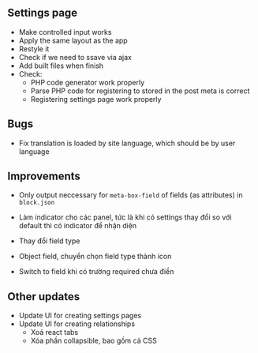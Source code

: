 ## Settings page

- Make controlled input works
- Apply the same layout as the app
- Restyle it
- Check if we need to ssave via ajax
- Add built files when finish
- Check:
	- PHP code generator work properly
	- Parse PHP code for registering to stored in the post meta is correct
	- Registering settings page work properly

## Bugs
- Fix translation is loaded by site language, which should be by user language

## Improvements
- Only output neccessary for `meta-box-field` of fields (as attributes) in `block.json`

- Làm indicator cho các panel, tức là khi có settings thay đổi so với default thì có indicator để nhận diện
- Thay đổi field type
- Object field, chuyển chọn field type thành icon
- Switch to field khi có trường required chưa điền

## Other updates

- Update UI for creating settings pages
- Update UI for creating relationships
	- Xoá react tabs
	- Xóa phần collapsible, bao gồm cả CSS
